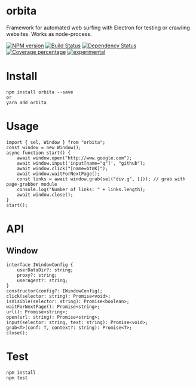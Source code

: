 # orbita

Framework for automated web surfing with Electron for testing or crawling websites. Works as node-process.

[![NPM version][npm-image]][npm-url] [![Build Status][travis-image]][travis-url] [![Dependency Status][daviddm-image]][daviddm-url] [![Coverage percentage][coveralls-image]][coveralls-url]
[![experimental](http://badges.github.io/stability-badges/dist/experimental.svg)](http://github.com/badges/stability-badges)

# Install

    npm install orbita --save
    or
    yarn add orbita

# Usage

    import { sel, Window } from "orbita";
    const window = new Window();
    async function start() {
        await window.open("http://www.google.com");
        await window.input('input[name="q"]', "github");
        await window.click("[name=btnK]");
        await window.waitForNextPage();
        const links = await window.grab(sel("div.g", [])); // grab with page-grabber module
        console.log("Number of links: " + links.length);
        await window.close();
    }
    start();

# API

## Window

    interface IWindowConfig {
        userDataDir?: string;
        proxy?: string;
        userAgent?: string;
    }
    constructor(config?: IWindowConfig);
    click(selector: string): Promise<void>;
    isVisible(selector: string): Promise<boolean>;
    waitForNextPage(): Promise<string>;
    url(): Promise<string>;
    open(url: string): Promise<string>;
    input(selector: string, text: string): Promise<void>;
    grab<T>(conf: T, context?: string): Promise<T>;
    close();

# Test

    npm install
    npm test

[npm-image]: https://badge.fury.io/js/orbita.svg
[npm-url]: https://npmjs.org/package/orbita
[travis-image]: https://travis-ci.org/arvitaly/orbita.svg?branch=master
[travis-url]: https://travis-ci.org/arvitaly/orbita
[daviddm-image]: https://david-dm.org/arvitaly/orbita.svg?theme=shields.io
[daviddm-url]: https://david-dm.org/arvitaly/orbita
[coveralls-image]: https://coveralls.io/repos/arvitaly/orbita/badge.svg
[coveralls-url]: https://coveralls.io/r/arvitaly/orbita